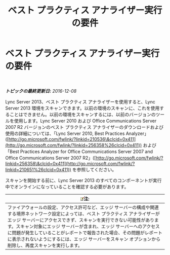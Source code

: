 ﻿---
title: ベスト プラクティス アナライザー実行の要件
TOCTitle: ベスト プラクティス アナライザー実行の要件
ms:assetid: 3c7dc44e-5f8a-40a7-9ebb-9ad707ac0007
ms:mtpsurl: https://technet.microsoft.com/ja-jp/library/Gg591345(v=OCS.15)
ms:contentKeyID: 48271826
ms.date: 12/10/2016
mtps_version: v=OCS.15
ms.translationtype: HT
---

# ベスト プラクティス アナライザー実行の要件

 

_**トピックの最終更新日:** 2016-12-08_

Lync Server 2013、ベスト プラクティス アナライザーを使用すると、Lync Server 2013 環境をスキャンできます。以前の環境のスキャンに、これを使用することはできません。以前の環境をスキャンするには、以前のバージョンのツールを使用します。Lync Server 2010 および Office Communications Server 2007 R2 バージョンのベスト プラクティス アナライザーのダウンロードおよび使用の詳細については、「Lync Server 2010, Best Practices Analyzer」([http://go.microsoft.com/fwlink/?linkid=210536\&clcid=0x411](http://go.microsoft.com/fwlink/?linkid=256358%26clcid=0x411)) および「Best Practices Analyzer for Office Communications Server 2007 and Office Communications Server 2007 R2」([http://go.microsoft.com/fwlink/?linkid=256358\&clcid=0x411](http://go.microsoft.com/fwlink/?linkid=210651%26clcid=0x411)) を参照してください。

スキャンを開始する前に、Lync Server 2013 のすべてのコンポーネントが実行中でオンラインになっていることを確認する必要があります。

<table>
<thead>
<tr class="header">
<th><img src="images/Gg412781.note(OCS.15).gif" title="note" alt="note" />注:</th>
</tr>
</thead>
<tbody>
<tr class="odd">
<td>ファイアウォールの設定、アクセス許可など、エッジ サーバーの構成や関連する境界ネットワーク設定によっては、ベスト プラクティス アナライザーがエッジ サーバーにアクセスできず、スキャンを実行できない可能性があります。スキャン対象にエッジ サーバーが含まれ、エッジ サーバーへのアクセスに問題が発生していることがレポートで報告された場合、その問題がレポートに表示されないようにするには、エッジ サーバーをスキャン オプションから削除し、再度スキャンを実行します。</td>
</tr>
</tbody>
</table>

